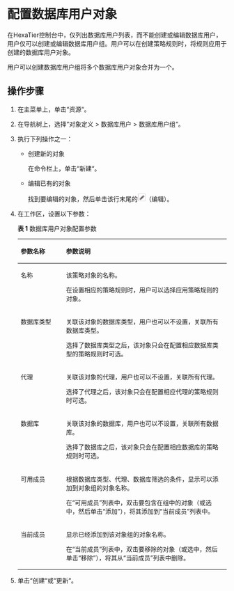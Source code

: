 # 配置数据库用户对象<a name="ZH-CN_TOPIC_0111166520"></a>

在HexaTier控制台中，仅列出数据库用户列表，而不能创建或编辑数据库用户，用户仅可以创建或编辑数据库用户组。用户可以在创建策略规则时，将规则应用于创建的数据库用户对象。

用户可以创建数据库用户组将多个数据库用户对象合并为一个。

## 操作步骤<a name="zh-cn_topic_0180960124_section135127511018"></a>

1.  在主菜单上，单击“资源“。
2.  在导航树上，选择“对象定义 \> 数据库用户 \> 数据库用户组“。
3.  执行下列操作之一：
    -   创建新的对象

        在命令栏上，单击“新建“。

    -   编辑已有的对象

        找到要编辑的对象，然后单击该行末尾的![](figures/编辑-14.png)（编辑）。

4.  在工作区，设置以下参数：

    **表 1**  数据库用户对象配置参数

    <a name="zh-cn_topic_0180960124_table1169941314365"></a>
    <table><thead align="left"><tr id="zh-cn_topic_0180960124_row870091310364"><th class="cellrowborder" valign="top" width="21.69%" id="mcps1.2.3.1.1"><p id="zh-cn_topic_0180960124_p11700181318369"><a name="zh-cn_topic_0180960124_p11700181318369"></a><a name="zh-cn_topic_0180960124_p11700181318369"></a>参数名称</p>
    </th>
    <th class="cellrowborder" valign="top" width="78.31%" id="mcps1.2.3.1.2"><p id="zh-cn_topic_0180960124_p197001713163620"><a name="zh-cn_topic_0180960124_p197001713163620"></a><a name="zh-cn_topic_0180960124_p197001713163620"></a>参数说明</p>
    </th>
    </tr>
    </thead>
    <tbody><tr id="zh-cn_topic_0180960124_row670061313363"><td class="cellrowborder" valign="top" width="21.69%" headers="mcps1.2.3.1.1 "><p id="zh-cn_topic_0180960124_p10701151373619"><a name="zh-cn_topic_0180960124_p10701151373619"></a><a name="zh-cn_topic_0180960124_p10701151373619"></a>名称</p>
    </td>
    <td class="cellrowborder" valign="top" width="78.31%" headers="mcps1.2.3.1.2 "><p id="zh-cn_topic_0180960124_p13747164310519"><a name="zh-cn_topic_0180960124_p13747164310519"></a><a name="zh-cn_topic_0180960124_p13747164310519"></a>该策略对象的名称。</p>
    <p id="zh-cn_topic_0180960124_p067265111557"><a name="zh-cn_topic_0180960124_p067265111557"></a><a name="zh-cn_topic_0180960124_p067265111557"></a>在设置相应的策略规则时，用户可以选择应用策略规则的对象。</p>
    </td>
    </tr>
    <tr id="zh-cn_topic_0180960124_row2701413173610"><td class="cellrowborder" valign="top" width="21.69%" headers="mcps1.2.3.1.1 "><p id="zh-cn_topic_0180960124_p870131373615"><a name="zh-cn_topic_0180960124_p870131373615"></a><a name="zh-cn_topic_0180960124_p870131373615"></a>数据库类型</p>
    </td>
    <td class="cellrowborder" valign="top" width="78.31%" headers="mcps1.2.3.1.2 "><p id="zh-cn_topic_0180960124_p1167210513559"><a name="zh-cn_topic_0180960124_p1167210513559"></a><a name="zh-cn_topic_0180960124_p1167210513559"></a>关联该对象的数据库类型，用户也可以不设置，关联所有数据库类型。</p>
    <p id="zh-cn_topic_0180960124_p165722036105918"><a name="zh-cn_topic_0180960124_p165722036105918"></a><a name="zh-cn_topic_0180960124_p165722036105918"></a>选择了数据库类型之后，该对象只会在配置相应数据库类型的策略规则时可选。</p>
    </td>
    </tr>
    <tr id="zh-cn_topic_0180960124_row67011313153610"><td class="cellrowborder" valign="top" width="21.69%" headers="mcps1.2.3.1.1 "><p id="zh-cn_topic_0180960124_p570121312360"><a name="zh-cn_topic_0180960124_p570121312360"></a><a name="zh-cn_topic_0180960124_p570121312360"></a>代理</p>
    </td>
    <td class="cellrowborder" valign="top" width="78.31%" headers="mcps1.2.3.1.2 "><p id="zh-cn_topic_0180960124_p548514121007"><a name="zh-cn_topic_0180960124_p548514121007"></a><a name="zh-cn_topic_0180960124_p548514121007"></a>关联该对象的代理，用户也可以不设置，关联所有代理。</p>
    <p id="zh-cn_topic_0180960124_p248611216019"><a name="zh-cn_topic_0180960124_p248611216019"></a><a name="zh-cn_topic_0180960124_p248611216019"></a>选择了代理之后，该对象只会在配置相应代理的策略规则时可选。</p>
    </td>
    </tr>
    <tr id="zh-cn_topic_0180960124_row97013138366"><td class="cellrowborder" valign="top" width="21.69%" headers="mcps1.2.3.1.1 "><p id="zh-cn_topic_0180960124_p12701201303619"><a name="zh-cn_topic_0180960124_p12701201303619"></a><a name="zh-cn_topic_0180960124_p12701201303619"></a>数据库</p>
    </td>
    <td class="cellrowborder" valign="top" width="78.31%" headers="mcps1.2.3.1.2 "><p id="zh-cn_topic_0180960124_p1247819131018"><a name="zh-cn_topic_0180960124_p1247819131018"></a><a name="zh-cn_topic_0180960124_p1247819131018"></a>关联该对象的数据库，用户也可以不设置，关联所有数据库。</p>
    <p id="zh-cn_topic_0180960124_p947820136015"><a name="zh-cn_topic_0180960124_p947820136015"></a><a name="zh-cn_topic_0180960124_p947820136015"></a>选择了数据库之后，该对象只会在配置相应数据库的策略规则时可选。</p>
    </td>
    </tr>
    <tr id="zh-cn_topic_0180960124_row1098761718117"><td class="cellrowborder" valign="top" width="21.69%" headers="mcps1.2.3.1.1 "><p id="zh-cn_topic_0180960124_p410682019115"><a name="zh-cn_topic_0180960124_p410682019115"></a><a name="zh-cn_topic_0180960124_p410682019115"></a>可用成员</p>
    </td>
    <td class="cellrowborder" valign="top" width="78.31%" headers="mcps1.2.3.1.2 "><p id="zh-cn_topic_0180960124_p189231851141115"><a name="zh-cn_topic_0180960124_p189231851141115"></a><a name="zh-cn_topic_0180960124_p189231851141115"></a>根据数据库类型、代理、数据库筛选的条件，显示可以添加到对象组的对象名称。</p>
    <p id="zh-cn_topic_0180960124_p5106112051113"><a name="zh-cn_topic_0180960124_p5106112051113"></a><a name="zh-cn_topic_0180960124_p5106112051113"></a>在<span class="parmname" id="zh-cn_topic_0180960124_parmname7811189294"><a name="zh-cn_topic_0180960124_parmname7811189294"></a><a name="zh-cn_topic_0180960124_parmname7811189294"></a>“可用成员”</span>列表中，双击要包含在组中的对象（或选中，然后单击<span class="uicontrol" id="zh-cn_topic_0180960124_uicontrol103058315295"><a name="zh-cn_topic_0180960124_uicontrol103058315295"></a><a name="zh-cn_topic_0180960124_uicontrol103058315295"></a>“添加”</span>），将其添加到<span class="parmname" id="zh-cn_topic_0180960124_parmname4170135162914"><a name="zh-cn_topic_0180960124_parmname4170135162914"></a><a name="zh-cn_topic_0180960124_parmname4170135162914"></a>“当前成员”</span>列表中。</p>
    </td>
    </tr>
    <tr id="zh-cn_topic_0180960124_row445471831112"><td class="cellrowborder" valign="top" width="21.69%" headers="mcps1.2.3.1.1 "><p id="zh-cn_topic_0180960124_p164691920151115"><a name="zh-cn_topic_0180960124_p164691920151115"></a><a name="zh-cn_topic_0180960124_p164691920151115"></a>当前成员</p>
    </td>
    <td class="cellrowborder" valign="top" width="78.31%" headers="mcps1.2.3.1.2 "><p id="zh-cn_topic_0180960124_p167504141212"><a name="zh-cn_topic_0180960124_p167504141212"></a><a name="zh-cn_topic_0180960124_p167504141212"></a>显示已经添加到该对象组的对象名称。</p>
    <p id="zh-cn_topic_0180960124_p144690203116"><a name="zh-cn_topic_0180960124_p144690203116"></a><a name="zh-cn_topic_0180960124_p144690203116"></a>在<span class="parmname" id="zh-cn_topic_0180960124_parmname3612171962914"><a name="zh-cn_topic_0180960124_parmname3612171962914"></a><a name="zh-cn_topic_0180960124_parmname3612171962914"></a>“当前成员”</span>列表中，双击要移除的对象（或选中，然后单击<span class="uicontrol" id="zh-cn_topic_0180960124_uicontrol14349172662914"><a name="zh-cn_topic_0180960124_uicontrol14349172662914"></a><a name="zh-cn_topic_0180960124_uicontrol14349172662914"></a>“移除”</span>），将其从<span class="parmname" id="zh-cn_topic_0180960124_parmname5333111513296"><a name="zh-cn_topic_0180960124_parmname5333111513296"></a><a name="zh-cn_topic_0180960124_parmname5333111513296"></a>“当前成员”</span>列表中删除。</p>
    </td>
    </tr>
    </tbody>
    </table>

5.  单击“创建“或“更新“。

